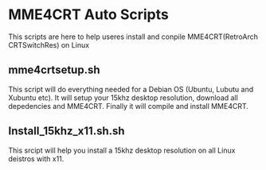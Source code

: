 # MME4CRT Auto Scripts

This scripts are here to help useres install and conpile MME4CRT(RetroArch CRTSwitchRes) on Linux


## mme4crtsetup.sh

This script will do everything needed for a Debian OS (Ubuntu, Lubutu and Xubuntu etc). It will setup your 15khz desktop resolution,
download all depedencies and MME4CRT. Finally it will compile and install MME4CRT.

## Install_15khz_x11.sh.sh

This srcipt will help you install a 15khz desktop resolution on all Linux deistros with x11.
